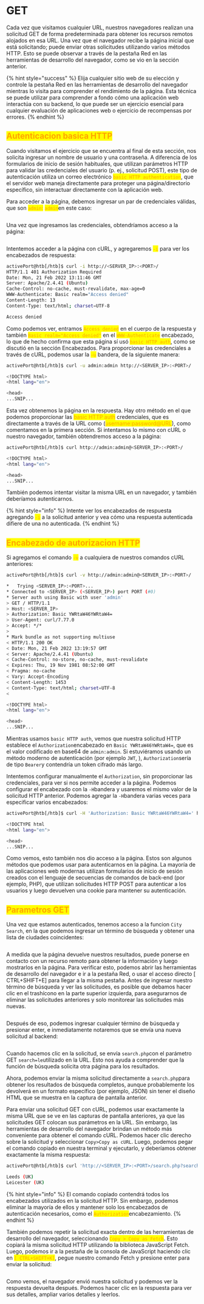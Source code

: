 # GET

Cada vez que visitamos cualquier URL, nuestros navegadores realizan una solicitud GET de forma predeterminada para obtener los recursos remotos alojados en esa URL. Una vez que el navegador recibe la página inicial que está solicitando; puede enviar otras solicitudes utilizando varios métodos HTTP. Esto se puede observar a través de la pestaña Red en las herramientas de desarrollo del navegador, como se vio en la sección anterior.

{% hint style="success" %}
Elija cualquier sitio web de su elección y controle la pestaña Red en las herramientas de desarrollo del navegador mientras lo visita para comprender el rendimiento de la página. Esta técnica se puede utilizar para comprender a fondo cómo una aplicación web interactúa con su backend, lo que puede ser un ejercicio esencial para cualquier evaluación de aplicaciones web o ejercicio de recompensas por errores.
{% endhint %}

## <mark style="color:orange;"></mark>

## <mark style="color:orange;">Autenticacion basica HTTP</mark>

Cuando visitamos el ejercicio que se encuentra al final de esta sección, nos solicita ingresar un nombre de usuario y una contraseña. A diferencia de los formularios de inicio de sesión habituales, que utilizan parámetros HTTP para validar las credenciales del usuario (p. ej., solicitud POST), este tipo de autenticación utiliza un correo electrónico <mark style="color:orange;">`basic HTTP authentication`</mark>, que el servidor web maneja directamente para proteger una página/directorio específico, sin interactuar directamente con la aplicación web.

Para acceder a la página, debemos ingresar un par de credenciales válidas, que son <mark style="color:orange;">`admin`</mark><mark style="color:orange;">:</mark> <mark style="color:orange;"></mark><mark style="color:orange;">`admin`</mark>en este caso:

<figure><img src="../../../.gitbook/assets/image (1).jpeg" alt=""><figcaption></figcaption></figure>

Una vez que ingresamos las credenciales, obtendríamos acceso a la página:

<figure><img src="../../../.gitbook/assets/image (6).jpeg" alt=""><figcaption></figcaption></figure>

Intentemos acceder a la página con cURL, y agregaremos <mark style="color:orange;">`-i`</mark> para ver los encabezados de respuesta:

```bash
activePort@htb[/htb]$ curl -i http://<SERVER_IP>:<PORT>/
HTTP/1.1 401 Authorization Required
Date: Mon, 21 Feb 2022 13:11:46 GMT
Server: Apache/2.4.41 (Ubuntu)
Cache-Control: no-cache, must-revalidate, max-age=0
WWW-Authenticate: Basic realm="Access denied"
Content-Length: 13
Content-Type: text/html; charset=UTF-8

Access denied
```

Como podemos ver, entramos <mark style="color:orange;">`Access denied`</mark> en el cuerpo de la respuesta y también <mark style="color:orange;">`Basic realm="Access denied"`</mark> en el <mark style="color:orange;">`WWW-Authenticate`</mark> encabezado, lo que de hecho confirma que esta página sí usó <mark style="color:orange;">`basic HTTP auth`</mark>, como se discutió en la sección Encabezados. Para proporcionar las credenciales a través de cURL, podemos usar la <mark style="color:orange;">`-u`</mark> bandera, de la siguiente manera:

```bash
activePort@htb[/htb]$ curl -u admin:admin http://<SERVER_IP>:<PORT>/

<!DOCTYPE html>
<html lang="en">

<head>
...SNIP...
```

Esta vez obtenemos la página en la respuesta. Hay otro método en el que podemos proporcionar las <mark style="color:orange;">basic HTTP auth</mark> credenciales, que es directamente a través de la URL como (<mark style="color:orange;">username:password@URL</mark>), como comentamos en la primera sección. Si intentamos lo mismo con cURL o nuestro navegador, también obtendremos acceso a la página:

```bash
activePort@htb[/htb]$ curl http://admin:admin@<SERVER_IP>:<PORT>/

<!DOCTYPE html>
<html lang="en">

<head>
...SNIP...
```

También podemos intentar visitar la misma URL en un navegador, y también deberíamos autenticarnos.

{% hint style="info" %}
Intente ver los encabezados de respuesta agregando <mark style="color:orange;">`-i`</mark> a la solicitud anterior y vea cómo una respuesta autenticada difiere de una no autenticada.
{% endhint %}



## <mark style="color:orange;">Encabezado de autorizacion HTTP</mark>

Si agregamos el comando <mark style="color:orange;">`-v`</mark> a cualquiera de nuestros comandos cURL anteriores:

```bash
activePort@htb[/htb]$ curl -v http://admin:admin@<SERVER_IP>:<PORT>/

*   Trying <SERVER_IP>:<PORT>...
* Connected to <SERVER_IP> (<SERVER_IP>) port PORT (#0)
* Server auth using Basic with user 'admin'
> GET / HTTP/1.1
> Host: <SERVER_IP>
> Authorization: Basic YWRtaW46YWRtaW4=
> User-Agent: curl/7.77.0
> Accept: */*
> 
* Mark bundle as not supporting multiuse
< HTTP/1.1 200 OK
< Date: Mon, 21 Feb 2022 13:19:57 GMT
< Server: Apache/2.4.41 (Ubuntu)
< Cache-Control: no-store, no-cache, must-revalidate
< Expires: Thu, 19 Nov 1981 08:52:00 GMT
< Pragma: no-cache
< Vary: Accept-Encoding
< Content-Length: 1453
< Content-Type: text/html; charset=UTF-8
< 

<!DOCTYPE html>
<html lang="en">

<head>
...SNIP...
```

Mientras usamos `basic HTTP auth`, vemos que nuestra solicitud HTTP establece el `Authorization`encabezado en `Basic YWRtaW46YWRtaW4=`, que es el valor codificado en base64 de `admin:admin`. Si estuviéramos usando un método moderno de autenticación (por ejemplo `JWT`, ), `Authorization`sería de tipo `Bearer`y contendría un token cifrado más largo.

Intentemos configurar manualmente el `Authorization`, sin proporcionar las credenciales, para ver si nos permite acceder a la página. Podemos configurar el encabezado con la `-H`bandera y usaremos el mismo valor de la solicitud HTTP anterior. Podemos agregar la `-H`bandera varias veces para especificar varios encabezados:

```bash
activePort@htb[/htb]$ curl -H 'Authorization: Basic YWRtaW46YWRtaW4=' http://<SERVER_IP>:<PORT>/

<!DOCTYPE html
<html lang="en">

<head>
...SNIP...
```

Como vemos, esto también nos dio acceso a la página. Estos son algunos métodos que podemos usar para autenticarnos en la página. La mayoría de las aplicaciones web modernas utilizan formularios de inicio de sesión creados con el lenguaje de secuencias de comandos de back-end (por ejemplo, PHP), que utilizan solicitudes HTTP POST para autenticar a los usuarios y luego devuelven una cookie para mantener su autenticación.



## <mark style="color:orange;">Parametros GET</mark>

Una vez que estamos autenticados, tenemos acceso a la funcion `City Search`, en la que podemos ingresar un término de búsqueda y obtener una lista de ciudades coincidentes:

<figure><img src="../../../.gitbook/assets/image (6).jpeg" alt=""><figcaption></figcaption></figure>

A medida que la página devuelve nuestros resultados, puede ponerse en contacto con un recurso remoto para obtener la información y luego mostrarlos en la página. Para verificar esto, podemos abrir las herramientas de desarrollo del navegador e ir a la pestaña Red, o usar el acceso directo \[ CTRL+SHIFT+E] para llegar a la misma pestaña. Antes de ingresar nuestro término de búsqueda y ver las solicitudes, es posible que debamos hacer clic en el trashícono en la parte superior izquierda, para asegurarnos de eliminar las solicitudes anteriores y solo monitorear las solicitudes más nuevas.

<figure><img src="../../../.gitbook/assets/image (1).jpg" alt=""><figcaption></figcaption></figure>

Después de eso, podemos ingresar cualquier término de búsqueda y presionar enter, e inmediatamente notaremos que se envía una nueva solicitud al backend:

<figure><img src="../../../.gitbook/assets/image (5).jpeg" alt=""><figcaption></figcaption></figure>

Cuando hacemos clic en la solicitud, se envía `search.php`con el parámetro GET `search=le`utilizado en la URL. Esto nos ayuda a comprender que la función de búsqueda solicita otra página para los resultados.

Ahora, podemos enviar la misma solicitud directamente a `search.php`para obtener los resultados de búsqueda completos, aunque probablemente los devolverá en un formato específico (por ejemplo, JSON) sin tener el diseño HTML que se muestra en la captura de pantalla anterior.

Para enviar una solicitud GET con cURL, podemos usar exactamente la misma URL que se ve en las capturas de pantalla anteriores, ya que las solicitudes GET colocan sus parámetros en la URL. Sin embargo, las herramientas de desarrollo del navegador brindan un método más conveniente para obtener el comando cURL. Podemos hacer clic derecho sobre la solicitud y seleccionar `Copy>Copy as cURL`. Luego, podemos pegar el comando copiado en nuestra terminal y ejecutarlo, y deberíamos obtener exactamente la misma respuesta:

```bash
activePort@htb[/htb]$ curl 'http://<SERVER_IP>:<PORT>/search.php?search=le' -H 'Authorization: Basic YWRtaW46YWRtaW4='

Leeds (UK)
Leicester (UK)
```

{% hint style="info" %}
El comando copiado contendrá todos los encabezados utilizados en la solicitud HTTP. Sin embargo, podemos eliminar la mayoría de ellos y mantener solo los encabezados de autenticación necesarios, como el <mark style="color:orange;">`Authorization`</mark>encabezamiento.
{% endhint %}

También podemos repetir la solicitud exacta dentro de las herramientas de desarrollo del navegador, seleccionando <mark style="color:orange;">`Copy > Copy as Fetch`</mark>. Esto copiará la misma solicitud HTTP utilizando la biblioteca JavaScript Fetch. Luego, podemos ir a la pestaña de la consola de JavaScript haciendo clic en <mark style="color:orange;">`[ CTRL+SHIFT+K]`</mark>, pegue nuestro comando Fetch y presione enter para enviar la solicitud:

<figure><img src="../../../.gitbook/assets/image.jpeg" alt=""><figcaption></figcaption></figure>

Como vemos, el navegador envió nuestra solicitud y podemos ver la respuesta devuelta después. Podemos hacer clic en la respuesta para ver sus detalles, ampliar varios detalles y leerlos.
